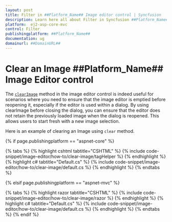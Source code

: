 ```yaml
---
layout: post
title: Filter in ##Platform_Name## Image editor control | Syncfusion
description: Learn here all about Filter in Syncfusion ##Platform_Name## Image editor control of Syncfusion Essential JS 2 and more.
platform:  ej2-asp-core-mvc
control: Filter 
publishingplatform: ##Platform_Name##
documentation: ug
domainurl: ##DomainURL##
---
```


# Clear an Image ##Platform_Name## Image Editor control

The [`clearImage`](https://ej2.syncfusion.com/angular/documentation/api/image-editor/#clearimage) method in the image editor control is indeed useful for scenarios where you need to ensure that the image editor is emptied before reopening it, especially if the editor is used within a dialog. By using clearImage before closing the dialog, you can ensure that the editor does not retain the previously loaded image when the dialog is reopened. This allows users to start fresh with a new image selection.

Here is an example of clearing an Image using `clear` method. 

{% if page.publishingplatform == "aspnet-core" %}

{% tabs %}
{% highlight cshtml tabtitle="CSHTML" %}
{% include code-snippet/image-editor/how-to/clear-image/tagHelper %}
{% endhighlight %}
{% highlight c# tabtitle="Default.cs" %}
{% include code-snippet/image-editor/how-to/clear-image/default.cs %}
{% endhighlight %}
{% endtabs %}

{% elsif page.publishingplatform == "aspnet-mvc" %}

{% tabs %}
{% highlight razor tabtitle="CSHTML" %}
{% include code-snippet/image-editor/how-to/clear-image/razor %}
{% endhighlight %}
{% highlight c# tabtitle="Default.cs" %}
{% include code-snippet/image-editor/how-to/clear-image/default.cs %}
{% endhighlight %}
{% endtabs %}
{% endif %}
